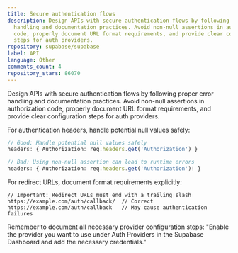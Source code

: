 ```yaml
---
title: Secure authentication flows
description: Design APIs with secure authentication flows by following proper error
  handling and documentation practices. Avoid non-null assertions in authorization
  code, properly document URL format requirements, and provide clear configuration
  steps for auth providers.
repository: supabase/supabase
label: API
language: Other
comments_count: 4
repository_stars: 86070
---
```


Design APIs with secure authentication flows by following proper error handling and documentation practices. Avoid non-null assertions in authorization code, properly document URL format requirements, and provide clear configuration steps for auth providers.

For authentication headers, handle potential null values safely:
```typescript
// Good: Handle potential null values safely
headers: { Authorization: req.headers.get('Authorization') }

// Bad: Using non-null assertion can lead to runtime errors
headers: { Authorization: req.headers.get('Authorization')! }
```

For redirect URLs, document format requirements explicitly:
```
// Important: Redirect URLs must end with a trailing slash
https://example.com/auth/callback/  // Correct
https://example.com/auth/callback   // May cause authentication failures
```

Remember to document all necessary provider configuration steps:
"Enable the provider you want to use under Auth Providers in the Supabase Dashboard and add the necessary credentials."